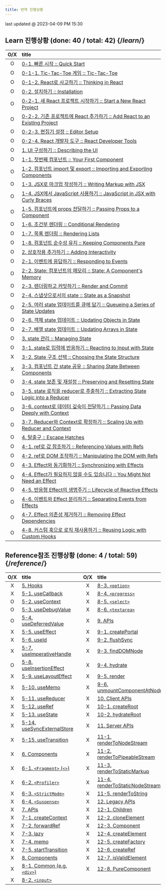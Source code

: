 ```yaml
---
title: 번역 진행상황 
---
```


<Intro>
last updated @ 2023-04-09 PM 15:30
</Intro>

## Learn 진행상황 (done: 40 / total: 42) {/*learn*/}

O/X | title
:-: | :--
O   | [0-1. 빠른 시작 :: Quick Start](/learn)
O   | [0-1-1. Tic-Tac-Toe 게임 :: Tic-Tac-Toe](/learn/tutorial-tic-tac-toe)
O   | [0-1-2. React로 사고하기 :: Thinking in React](/learn/thinking-in-react)
O   | [0-2. 설치하기 :: Installation](/learn/installation)
O   | [0-2-1. 새 React 프로젝트 시작하기 :: Start a New React Project](/learn/start-a-new-react-project)
O   | [0-2-2. 기존 프로젝트에 React 추가하기 :: Add React to an Existing Project](/learn/add-react-to-an-existing-project)
O   | [0-2-3. 편집기 설정 :: Editor Setup](/learn/editor-setup)
O   | [0-2-4. React 개발자 도구 :: React Developer Tools](/learn/react-developer-tools)
O   | [1. UI 구성하기 :: Describing the UI](/learn/describing-the-ui)
O   | [1-1. 첫번째 컴포넌트 :: Your First Component](/learn/your-first-component)
O   | [1-2. 컴포넌트 import 및 export :: Importing and Exporting Components](/learn/importing-and-exporting-components)
O   | [1-3. JSX로 마크업 작성하기 :: Writing Markup with JSX](/learn/writing-markup-with-jsx)
O   | [1-4. JSX에서 JavaScript 사용하기 :: JavaScript in JSX with Curly Braces](/learn/javascript-in-jsx-with-curly-braces)
O   | [1-5. 컴포넌트에 props 전달하기 :: Passing Props to a Component](/learn/passing-props-to-a-component)
O   | [1-6. 조건부 렌더링 :: Conditional Rendering](/learn/conditional-rendering)
O   | [1-7. 목록 렌더링 :: Rendering Lists](/learn/rendering-lists)
O   | [1-8. 컴포넌트 순수성 유지 :: Keeping Components Pure](/learn/keeping-components-pure)
O   | [2. 상호작용 추가하기 :: Adding Interactivity](/learn/adding-interactivity)
O   | [2-1. 이벤트에 응답하기 :: Responding to Events](/learn/responding-to-events)
O   | [2-2. State: 컴포넌트의 메모리 :: State: A Component's Memory](/learn/state-a-components-memory)
O   | [2-3. 렌더링하고 커밋하기 :: Render and Commit](/learn/render-and-commit)
O   | [2-4. 스냅샷으로서의 state :: State as a Snapshot](/learn/state-as-a-snapshot)
O   | [2-5. 여러 state 업데이트를 큐에 담기 :: Queueing a Series of State Updates](/learn/queueing-a-series-of-state-updates)
O   | [2-6. 객체 state 업데이트 :: Updating Objects in State](/learn/updating-objects-in-state)
O   | [2-7. 배열 state 업데이트 :: Updating Arrays in State](/learn/updating-arrays-in-state)
O   | [3. state 관리 :: Managing State](/learn/managing-state)
O   | [3-1. state로 입력에 반응하기 :: Reacting to Input with State](/learn/reacting-to-input-with-state)
X   | [3-2. State 구조 선택 :: Choosing the State Structure](/learn/choosing-the-state-structure)
X   | [3-3. 컴포넌트 간 state 공유 :: Sharing State Between Components](/learn/sharing-state-between-components)
O   | [3-4. state 보존 및 재설정 :: Preserving and Resetting State](/learn/preserving-and-resetting-state)
O   | [3-5. state 로직을 reducer로 추출하기 :: Extracting State Logic into a Reducer](/learextracting-state-logic-into-a-reducer)
O   | [3-6. context로 데이터 깊숙이 전달하기 :: Passing Data Deeply with Context](/learn/passing-data-deeply-with-context)
O   | [3-7. Reducer와 Context로 확장하기 :: Scaling Up with Reducer and Context](/learn/scaling-up-with-reducer-and-context)
O   | [4. 탈출구 :: Escape Hatches](/learn/escape-hatches)
O   | [4-1. ref로 값 참조하기 :: Referencing Values with Refs](/learn/referencing-values-with-refs)
O   | [4-2. ref로 DOM 조작하기 :: Manipulating the DOM with Refs ](/learn/manipulating-the-dom-with-refs)
O   | [4-3. Effect와 동기화하기 :: Synchronizing with Effects](/learn/synchronizing-with-effects)
O   | [4-4. Effect가 필요하지 않을 수도 있습니다 :: You Might Not Need an Effect](/learn/you-might-not-need-an-effect)
O   | [4-5. 반응형 Effect의 생명주기 :: Lifecycle of Reactive Effects](/learn/lifecycle-of-reactive-effects)
O   | [4-6. 이벤트와 Effect 분리하기 :: Separating Events from Effects](/learn/separating-events-from-effects)
O   | [4-7. Effect 의존성 제거하기 :: Removing Effect Dependencies](/learn/removing-effect-dependencies)
O   | [4-8. 커스텀 훅으로 로직 재사용하기 :: Reusing Logic with Custom Hooks](/learn/reusing-logic-with-custom-hooks)

## Reference<Trans>참조</Trans> 진행상황 (done: 4 / total: 59) {/*reference*/}

O/X | title | | O/X | title
:-: | :-- | --- | :-: | :--
X   | [5. Hooks](/reference/react) | | X   | [8-3. `<option>`](/reference/react-dom/components/option)
X   | [5-1. useCallback](/reference/react/useCallback) | | X   | [8-4. `<progress>`](/reference/react-dom/components/progress)
O   | [5-2. useContext](/reference/react/useContext) | | X   | [8-5. `<select>`](/reference/react-dom/components/select)
O   | [5-3. useDebugValue](/reference/react/useDebugValue) | | X   | [8-6. `<textarea>`](/reference/react-dom/components/textarea)
O   | [5-4. useDeferredValue](/reference/react/useDeferredValue) | | X   | [9. APIs](/reference/react-dom)
X   | [5-5. useEffect](/reference/react/useEffect) | | X   | [9-1. createPortal](/reference/react-dom/createPortal)
X   | [5-6. useId](/reference/react/useId) | | X   | [9-2. flushSync](/reference/react-dom/flushSync)
X   | [5-7. useImperativeHandle](/reference/react/useImperativeHandle) | | X   | [9-3. findDOMNode](/reference/react-dom/findDOMNode)
O   | [5-8. useInsertionEffect](/reference/react/useInsertionEffect) | | X   | [9-4. hydrate](/reference/react-dom/hydrate)
X   | [5-9. useLayoutEffect](/reference/react/useLayoutEffect) | | X   | [9-5. render](/reference/react-dom/render)
X   | [5-10. useMemo](/reference/react/useMemo) | | X   | [9-6. unmountComponentAtNode](/reference/react-dom/unmountComponentAtNode)
X   | [5-11. useReducer](/reference/react/useReducer) | | X   | [10. Client APIs](/reference/react-dom/client)
X   | [5-12. useRef](/reference/react/useRef) | | X   | [10-1. createRoot](/reference/react-dom/client/createRoot)
X   | [5-13. useState](/reference/react/useState) | | X   | [10-2. hydrateRoot](/reference/react-dom/client/hydrateRoot)
X   | [5-14. useSyncExternalStore](/reference/react/useSyncExternalStore) | | X   | [11. Server APIs](/reference/react-dom/server)
X   | [5-15. useTransition](/reference/react/useTransition) | | X   | [11-1. renderToNodeStream](/reference/react-dom/server/renderToNodeStream)
X   | [6. Components](/reference/react/Components) | | X   | [11-2. renderToPipeableStream](/reference/react-dom/server/renderToPipeableStream)
X   | [6-1. `<Fragment>` (`<>`)](/reference/react/Fragment) | | X   | [11-3. renderToStaticMarkup](/reference/react-dom/server/renderToStaticMarkup)
X   | [6-2. `<Profiler>`](/reference/react/Profiler) | | X   | [11-4. renderToStaticNodeStream](/reference/react-dom/server/renderToStaticNodeStream)
X   | [6-3. `<StrictMode>`](/reference/react/StrictMode) | | X   | [11-5. renderToString](/reference/react-dom/server/renderToString)
X   | [6-4. `<Suspense>`](/reference/react/Suspense) | | X   | [12. Legacy APIs](/reference/react/legacy)
X   | [7. APIs](/reference/react/apis) | | X   | [12-1. Children](/reference/react/Children)
X   | [7-1. createContext](/reference/react/createContext) | | X   | [12-2. cloneElement](/reference/react/cloneElement)
X   | [7-2. forwardRef](/reference/react/forwardRef) | | X   | [12-3. Component](/reference/react/Component)
X   | [7-3. lazy](/reference/react/lazy) | | X   | [12-4. createElement](/reference/react/createElement)
X   | [7-4. memo](/reference/react/memo) | | X   | [12-5. createFactory](/reference/react/createFactory)
X   | [7-5. startTransition](/reference/react/startTransition) | | X   | [12-6. createRef](/reference/react/createRef)
X   | [8. Components](/reference/react-dom/components) | | X   | [12-7. isValidElement](/reference/react/isValidElement)
X   | [8-1. Common (e.g. `<div>`)](/reference/react-dom/components/common) | | X   | [12-8. PureComponent](/reference/react/PureComponent)
X   | [8-2. `<input>`](/reference/react-dom/components/input) | | | 
